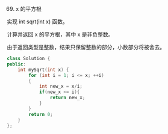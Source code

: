 69. x 的平方根

实现 int sqrt(int x) 函数。

计算并返回 x 的平方根，其中 x 是非负整数。

由于返回类型是整数，结果只保留整数的部分，小数部分将被舍去。


```cpp
class Solution {
public:
    int mySqrt(int x) {
        for (int i = 1; i <= x; ++i)
        {
            int new_x = x/i;
            if(new_x <= i){
                return new_x;
            }
        }
        return 0;
    }
};

```
